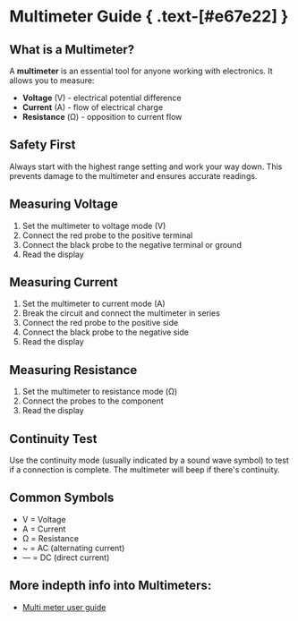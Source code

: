 # Multimeter Guide { .text-[#e67e22] }

## What is a Multimeter?

A **multimeter** is an essential tool for anyone working with electronics. It allows you to measure:

- **Voltage** (V) - electrical potential difference
- **Current** (A) - flow of electrical charge
- **Resistance** (Ω) - opposition to current flow

## Safety First

Always start with the highest range setting and work your way down. This prevents damage to the multimeter and ensures accurate readings.

## Measuring Voltage

1. Set the multimeter to voltage mode (V)
2. Connect the red probe to the positive terminal
3. Connect the black probe to the negative terminal or ground
4. Read the display

## Measuring Current

1. Set the multimeter to current mode (A)
2. Break the circuit and connect the multimeter in series
3. Connect the red probe to the positive side
4. Connect the black probe to the negative side
5. Read the display

## Measuring Resistance

1. Set the multimeter to resistance mode (Ω)
2. Connect the probes to the component
3. Read the display

## Continuity Test

Use the continuity mode (usually indicated by a sound wave symbol) to test if a connection is complete. The multimeter will beep if there's continuity.

## Common Symbols

- V = Voltage
- A = Current
- Ω = Resistance
- ~ = AC (alternating current)
- — = DC (direct current)

## More indepth info into Multimeters:
-  [Multi meter user guide](https://www.electronicshub.org/how-to-use-a-multimeter/)